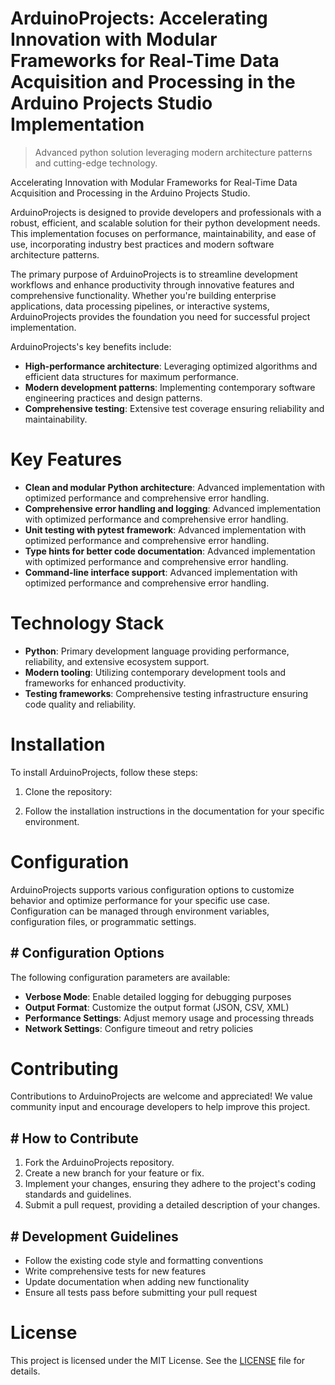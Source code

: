 <!-- fallback_ArduinoProjects_20251001204409_87504 -->

# ArduinoProjects: Accelerating Innovation with Modular Frameworks for Real-Time Data Acquisition and Processing in the Arduino Projects Studio Implementation
> Advanced python solution leveraging modern architecture patterns and cutting-edge technology.

Accelerating Innovation with Modular Frameworks for Real-Time Data Acquisition and Processing in the Arduino Projects Studio.

ArduinoProjects is designed to provide developers and professionals with a robust, efficient, and scalable solution for their python development needs. This implementation focuses on performance, maintainability, and ease of use, incorporating industry best practices and modern software architecture patterns.

The primary purpose of ArduinoProjects is to streamline development workflows and enhance productivity through innovative features and comprehensive functionality. Whether you're building enterprise applications, data processing pipelines, or interactive systems, ArduinoProjects provides the foundation you need for successful project implementation.

ArduinoProjects's key benefits include:

* **High-performance architecture**: Leveraging optimized algorithms and efficient data structures for maximum performance.
* **Modern development patterns**: Implementing contemporary software engineering practices and design patterns.
* **Comprehensive testing**: Extensive test coverage ensuring reliability and maintainability.

# Key Features

* **Clean and modular Python architecture**: Advanced implementation with optimized performance and comprehensive error handling.
* **Comprehensive error handling and logging**: Advanced implementation with optimized performance and comprehensive error handling.
* **Unit testing with pytest framework**: Advanced implementation with optimized performance and comprehensive error handling.
* **Type hints for better code documentation**: Advanced implementation with optimized performance and comprehensive error handling.
* **Command-line interface support**: Advanced implementation with optimized performance and comprehensive error handling.

# Technology Stack

* **Python**: Primary development language providing performance, reliability, and extensive ecosystem support.
* **Modern tooling**: Utilizing contemporary development tools and frameworks for enhanced productivity.
* **Testing frameworks**: Comprehensive testing infrastructure ensuring code quality and reliability.

# Installation

To install ArduinoProjects, follow these steps:

1. Clone the repository:


2. Follow the installation instructions in the documentation for your specific environment.

# Configuration

ArduinoProjects supports various configuration options to customize behavior and optimize performance for your specific use case. Configuration can be managed through environment variables, configuration files, or programmatic settings.

## # Configuration Options

The following configuration parameters are available:

* **Verbose Mode**: Enable detailed logging for debugging purposes
* **Output Format**: Customize the output format (JSON, CSV, XML)
* **Performance Settings**: Adjust memory usage and processing threads
* **Network Settings**: Configure timeout and retry policies

# Contributing

Contributions to ArduinoProjects are welcome and appreciated! We value community input and encourage developers to help improve this project.

## # How to Contribute

1. Fork the ArduinoProjects repository.
2. Create a new branch for your feature or fix.
3. Implement your changes, ensuring they adhere to the project's coding standards and guidelines.
4. Submit a pull request, providing a detailed description of your changes.

## # Development Guidelines

* Follow the existing code style and formatting conventions
* Write comprehensive tests for new features
* Update documentation when adding new functionality
* Ensure all tests pass before submitting your pull request

# License

This project is licensed under the MIT License. See the [LICENSE](https://github.com/Willysc10/ArduinoProjects/blob/main/LICENSE) file for details.
